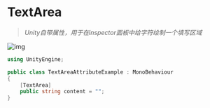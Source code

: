 # TextArea

> *Unity自带属性，用于在inspector面板中给字符绘制一个填写区域*



![img](https://aihailan.com/wp-content/uploads/2020/11/post-692-5fb7dce7072e0.png)

```cs
using UnityEngine;

public class TextAreaAttributeExample : MonoBehaviour
{
    [TextArea]
    public string content = "";
}
```